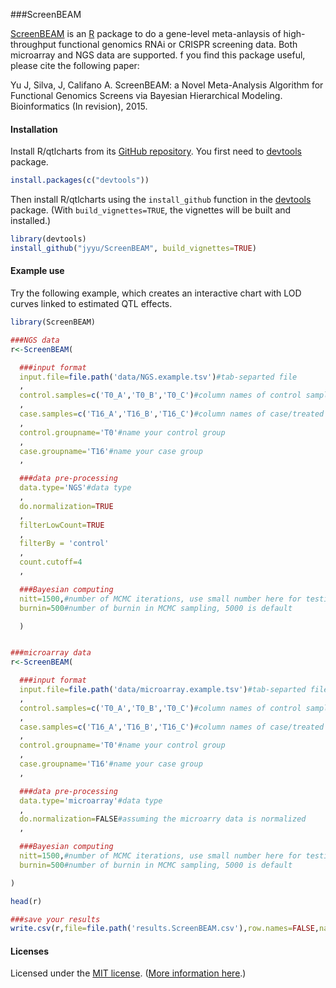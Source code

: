 ###ScreenBEAM

[ScreenBEAM](https://github.com/jyyu/ScreenBEAM) is an [R](http://www.r-project.org) package to do a gene-level meta-anlaysis of high-throughput functional genomics RNAi or CRISPR screening data. Both microarray and NGS data are supported. f you find this package useful, please cite the following paper:

Yu J, Silva, J, Califano A. ScreenBEAM: a Novel Meta-Analysis Algorithm for Functional Genomics Screens via Bayesian Hierarchical Modeling. Bioinformatics (In revision), 2015.


#### Installation

Install R/qtlcharts from its
[GitHub repository](https://github.com/jyyu/ScreenBEAM). You first need to [devtools](https://github.com/hadley/devtools) package.

```r
install.packages(c("devtools"))
```

Then install R/qtlcharts using the `install_github` function in the
[devtools](https://github.com/hadley/devtools) package. (With
`build_vignettes=TRUE`, the vignettes will be built and installed.)

```r
library(devtools)
install_github("jyyu/ScreenBEAM", build_vignettes=TRUE)
```

#### Example use

Try the following example, which creates an interactive chart with LOD
curves linked to estimated QTL effects.

```r
library(ScreenBEAM)

###NGS data
r<-ScreenBEAM(

  ###input format
  input.file=file.path('data/NGS.example.tsv')#tab-separted file
  ,
  control.samples=c('T0_A','T0_B','T0_C')#column names of control samples
  ,
  case.samples=c('T16_A','T16_B','T16_C')#column names of case/treated samples
  ,
  control.groupname='T0'#name your control group
  ,
  case.groupname='T16'#name your case group
  ,

  ###data pre-processing
  data.type='NGS'#data type
  ,
  do.normalization=TRUE
  ,
  filterLowCount=TRUE
  ,
  filterBy = 'control'
  ,
  count.cutoff=4
  ,

  ###Bayesian computing
  nitt=1500,#number of MCMC iterations, use small number here for testing, please use larger number in real data, 15000 is default
  burnin=500#number of burnin in MCMC sampling, 5000 is default

  )


###microarray data
r<-ScreenBEAM(

  ###input format
  input.file=file.path('data/microarray.example.tsv')#tab-separted file
  ,
  control.samples=c('T0_A','T0_B','T0_C')#column names of control samples
  ,
  case.samples=c('T16_A','T16_B','T16_C')#column names of case/treated samples
  ,
  control.groupname='T0'#name your control group
  ,
  case.groupname='T16'#name your case group
  ,

  ###data pre-processing
  data.type='microarray'#data type
  ,
  do.normalization=FALSE#assuming the microarry data is normalized
  ,

  ###Bayesian computing
  nitt=1500,#number of MCMC iterations, use small number here for testing, please use larger number in real data, 15000 is default
  burnin=500#number of burnin in MCMC sampling, 5000 is default

)

head(r)

###save your results
write.csv(r,file=file.path('results.ScreenBEAM.csv'),row.names=FALSE,na='')

```

#### Licenses

Licensed under the [MIT license](LICENSE). ([More information here](http://en.wikipedia.org/wiki/MIT_License).)

